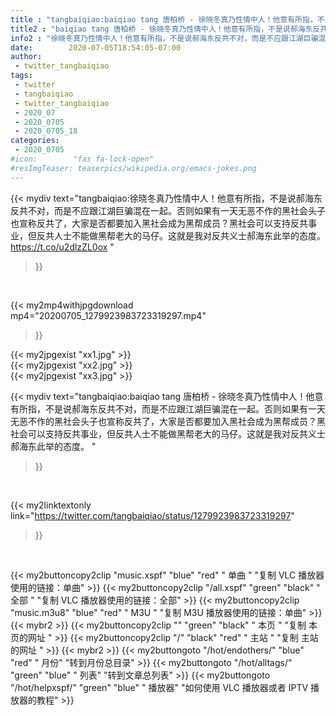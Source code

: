 ```yaml
---
title : "tangbaiqiao:baiqiao tang 唐柏桥 - 徐晓冬真乃性情中人！他意有所指，不是说郝海东反共不对，而是不应跟江湖巨骗混在一起。否则如果有一天无恶不作的黑社会头子也宣称反共了，大家是否都要加入黑社会成为黑帮成员？黑社会可以支持反共事业，但反共人士不能做黑帮老大的马仔。这就是我对反共义士郝海东此举的态度。 "
title2 : "baiqiao tang 唐柏桥 - 徐晓冬真乃性情中人！他意有所指，不是说郝海东反共不对，而是不应跟江湖巨骗混在一起。否则如果有一天无恶不作的黑社会头子也宣称反共了，大家是否都要加入黑社会成为黑帮成员？黑社会可以支持反共事业，但反共人士不能做黑帮老大的马仔。这就是我对反共义士郝海东此举的态度。 "
info2 : "徐晓冬真乃性情中人！他意有所指，不是说郝海东反共不对，而是不应跟江湖巨骗混在一起。否则如果有一天无恶不作的黑社会头子也宣称反共了，大家是否都要加入黑社会成为黑帮成员？黑社会可以支持反共事业，但反共人士不能做黑帮老大的马仔。这就是我对反共义士郝海东此举的态度。 https://t.co/u2dlzZL0ox "
date:        2020-07-05T18:54:05-07:00
author:
 - twitter_tangbaiqiao
tags:
 - twitter
 - tangbaiqiao
 - twitter_tangbaiqiao
 - 2020_07
 - 2020_0705
 - 2020_0705_18
categories:
 - 2020_0705
#icon:        "fas fa-lock-open"
#resImgTeaser: teaserpics/wikipedia.org/emacs-jokes.png
---
```


{{< mydiv text="tangbaiqiao:徐晓冬真乃性情中人！他意有所指，不是说郝海东反共不对，而是不应跟江湖巨骗混在一起。否则如果有一天无恶不作的黑社会头子也宣称反共了，大家是否都要加入黑社会成为黑帮成员？黑社会可以支持反共事业，但反共人士不能做黑帮老大的马仔。这就是我对反共义士郝海东此举的态度。 https://t.co/u2dlzZL0ox "
>}}
<br>


{{< my2mp4withjpgdownload mp4="20200705_1279923983723319297.mp4"
>}}

{{< my2jpgexist "xx1.jpg" >}}<br>
{{< my2jpgexist "xx2.jpg" >}}<br>
{{< my2jpgexist "xx3.jpg" >}}<br>



{{< mydiv text="tangbaiqiao:baiqiao tang 唐柏桥 - 徐晓冬真乃性情中人！他意有所指，不是说郝海东反共不对，而是不应跟江湖巨骗混在一起。否则如果有一天无恶不作的黑社会头子也宣称反共了，大家是否都要加入黑社会成为黑帮成员？黑社会可以支持反共事业，但反共人士不能做黑帮老大的马仔。这就是我对反共义士郝海东此举的态度。 "
>}}
<br>

{{< my2linktextonly link="https://twitter.com/tangbaiqiao/status/1279923983723319297"
>}}


<br>

{{< my2buttoncopy2clip "music.xspf"        "blue"   "red"    " 单曲 "  "复制 VLC 播放器使用的链接：单曲" >}} {{< my2buttoncopy2clip "/all.xspf"         "green"  "black"  " 全部 "  "复制 VLC 播放器使用的链接：全部" >}} {{< my2buttoncopy2clip "music.m3u8"        "blue"   "red"    " M3U  "    "复制 M3U 播放器使用的链接：单曲" >}} {{< mybr2 >}} {{< my2buttoncopy2clip ""                  "green"  "black"  " 本页 "    "复制 本页的网址 " >}} {{< my2buttoncopy2clip "/"                 "black"  "red"    " 主站 "    "复制 主站的网址 " >}} {{< mybr2 >}} {{< my2buttongoto      "/hot/endothers/"   "blue"   "red"    " 月份"   "转到月份总目录" >}} {{< my2buttongoto      "/hot/alltags/"     "green"  "blue"   " 列表"   "转到文章总列表" >}} {{< my2buttongoto      "/hot/helpxspf/"    "green"  "blue"   " 播放器" "如何使用 VLC 播放器或者 IPTV 播放器的教程" >}} 
